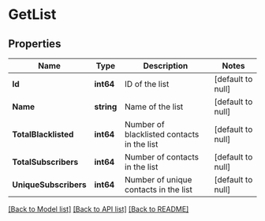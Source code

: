 # GetList

## Properties
Name | Type | Description | Notes
------------ | ------------- | ------------- | -------------
**Id** | **int64** | ID of the list | [default to null]
**Name** | **string** | Name of the list | [default to null]
**TotalBlacklisted** | **int64** | Number of blacklisted contacts in the list | [default to null]
**TotalSubscribers** | **int64** | Number of contacts in the list | [default to null]
**UniqueSubscribers** | **int64** | Number of unique contacts in the list | [default to null]

[[Back to Model list]](../README.md#documentation-for-models) [[Back to API list]](../README.md#documentation-for-api-endpoints) [[Back to README]](../README.md)


